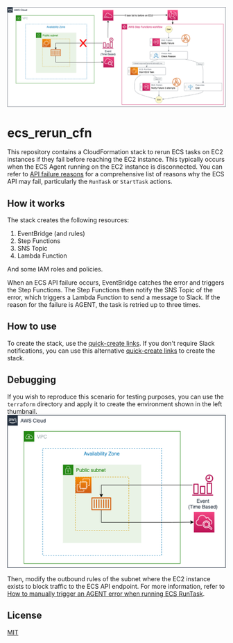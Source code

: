 <img src="architect.png">

# ecs_rerun_cfn
This repository contains a CloudFormation stack to rerun ECS tasks on EC2 instances if they fail before reaching the EC2 instance. This typically occurs when the ECS Agent running on the EC2 instance is disconnected. You can refer to [API failure reasons](https://docs.aws.amazon.com/en_us/AmazonECS/latest/developerguide/api_failures_messages.html) for a comprehensive list of reasons why the ECS API may fail, particularly the `RunTask` or `StartTask` actions.



## How it works

The stack creates the following resources:

1. EventBridge (and rules)
2. Step Functions
3. SNS Topic
4. Lambda Function

And some IAM roles and policies.

When an ECS API failure occurs, EventBridge catches the error and triggers the Step Functions. The Step Functions then notify the SNS Topic of the error, which triggers a Lambda Function to send a message to Slack. If the reason for the failure is AGENT, the task is retried up to three times.

## How to use

To create the stack, use the [quick-create links](https://console.aws.amazon.com/cloudformation/home?region=ap-northeast-1#/stacks/create/review?templateURL=https://s3.ap-northeast-1.amazonaws.com/cd-template-okamos/ecs_rerun_cfn/main.yml).
If you don't require Slack notifications, you can use this  alternative [quick-create links](https://console.aws.amazon.com/cloudformation/home?region=ap-northeast-1#/stacks/create/review?templateURL=https://s3.ap-northeast-1.amazonaws.com/cd-template-okamos/ecs_rerun_cfn/no-slack.yml) to create the stack.

## Debugging

If you wish to reproduce this scenario for testing purposes, you can use the `terraform` directory and apply it to create the environment shown in the left thumbnail.
<img src="left-architect.png">

Then, modify the outbound rules of the subnet where the EC2 instance exists to block traffic to the ECS API endpoint. For more information, refer to [How to manually trigger an AGENT error when running ECS RunTask](https://dev.classmethod.jp/articles/how-to-manually-raise-an-agent-error-when-execute-ecs-run-task/).

## License

[MIT](https://choosealicense.com/licenses/mit/)
